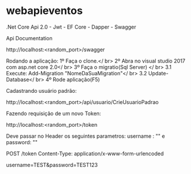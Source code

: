 # webapieventos
.Net Core Api 2.0 - Jwt - EF Core - Dapper - Swagger


Api Documentation

http://localhost:<random_port>/swagger

Rodando a aplicação:
1º Faça o clone.</ br>
2º Abra no visual studio 2017 com asp.net core 2.0</ br>
3º Faça o migratio(Sql Server) </ br>
   3.1 Execute: Add-Migration "NomeDaSuaMigration"</ br>
   3.2 Update-Database</ br>
4º Rode aplicação(F5)

Cadastrando usuário padrão:

http://localhost:<random_port>/api/usuario/CrieUsuarioPadrao

Fazendo requisição de um novo Token: 

http://localhost:<random_port>/token

Deve passar no Header os seguintes parametros: username : "" e password: ""

POST /token
Content-Type: application/x-www-form-urlencoded
 
username=TEST&password=TEST123
